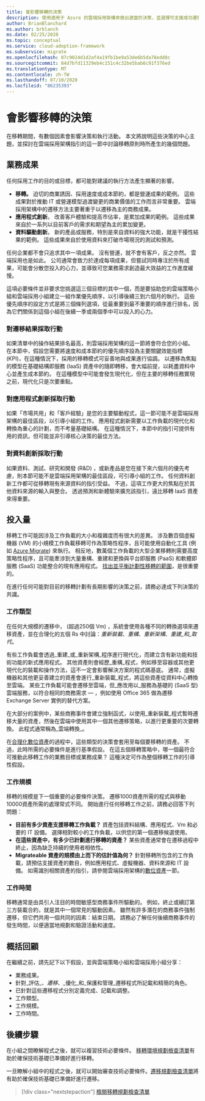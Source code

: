 ```yaml
---
title: 會影響移轉的決策
description: 使用適用于 Azure 的雲端採用架構來做出適當的決策，並選擇可支援成功遷移的執行活動。
author: BrianBlanchard
ms.author: brblanch
ms.date: 02/25/2020
ms.topic: conceptual
ms.service: cloud-adoption-framework
ms.subservice: migrate
ms.openlocfilehash: 07c9024d1d2af4a19fb1be9a53de6b5da78edd0c
ms.sourcegitcommit: 84d7bfd11329eb4c151c4c32be5bab6c91f376ed
ms.translationtype: MT
ms.contentlocale: zh-TW
ms.lasthandoff: 07/10/2020
ms.locfileid: "86235393"
---
```

<!-- cSpell:ignore migrateable -->

# <a name="decisions-that-affect-migration"></a>會影響移轉的決策

在移轉期間，有數個因素會影響決策和執行活動。 本文將說明這些決策的中心主題，並探討在雲端採用架構指引的這一節中討論移轉原則時所產生的幾個問題。

## <a name="business-outcomes"></a>業務成果

任何採用工作的目的或目標，都可能對建議的執行方法產生顯著的影響。

- **移轉。** 迫切的商業誘因、採用速度或成本節約，都是營運成果的範例。 這些成果對於推動 IT 或營運模型過渡變更的商業價值的工作而言非常重要。 雲端採用架構中的遷移方法主要著重于以遷移為主的商務成果。
- **應用程式創新**。 改善客戶體驗和提高市佔率，是累加成果的範例。 這些成果來自於一系列以目前客戶的需求和期望為主的累加變更。
- **資料驅動創新**。 新的產品或服務，特別是來自資料的強大功能，就是干擾性結果的範例。 這些成果來自於使用資料來打破市場現況的測試和預測。

任何企業都不會只追求其中一項成果。 沒有營運，就不會有客戶，反之亦然。 雲端採用也是如此。 公司通常會致力於達成每項成果，但嘗試同時專注於所有成果，可能會分散您投入的心力，並導致可您業務需求創造最大效益的工作進度緩慢。

這項必要條件並非要求您挑選這三個目標的其中一個，而是要協助您的雲端策略小組和雲端採用小組建立一組作業優先順序，以引導後續三到六個月的執行。 這些優先順序的設定方式是將三個條列選項，從最重要到最不重要的順序進行排名，因為它們關係到這個小組在後續一季或兩個季中可以投入的心力。

### <a name="act-on-migration-outcomes"></a>對遷移結果採取行動

如果清單中的操作結果排名最高，則雲端採用架構的這一節將會符合您的小組。 在本節中，假設您需要將速度和成本節約的優先順序設為主要關鍵效能指標 (KPI)，在這種情況下，採用的移轉模式可妥善地與成果進行協調。 以遷移為焦點的模型在基礎結構即服務 (IaaS) 資產中的隨即轉移，會大幅前提，以耗盡資料中心並產生成本節約。 在這種模型中可能會發生現代化，但在主要的移轉任務實現之前，現代化只是次要重點。

### <a name="act-on-application-innovations"></a>對應用程式創新採取行動

如果「市場共用」和「客戶經驗」是您的主要驅動程式，這一節可能不是雲端採用架構的最佳區段，以引導小組的工作。 應用程式創新需要以工作負載的現代化和轉換為重心的計劃，而不考量基礎結構。 在這種情況下，本節中的指引可提供有用的資訊，但可能並非引導核心決策的最佳方法。

### <a name="act-on-data-innovations"></a>對資料創新採取行動

如果資料、測試、研究和開發 (R&D) ，或新產品是您在接下來六個月的優先考慮，則本節可能不是雲端採用架構的最佳區段，可引導小組的工作。 任何資料創新工作都可從移轉現有來源資料的指引受益。 不過，這項工作更大的焦點在於其他資料來源的輸入與整合。 透過預測和新體驗來擴充該指引，遠比移轉 IaaS 資產來得重要。

## <a name="effort"></a>投入量

移轉工作可能因涉及工作負載的大小和複雜度而有很大的差異。 涉及數百個虛擬機器 (VM) 的小規模工作負載移轉可作為策略性程序，且可能使用自動化工具 (例如 [Azure Migrate](https://docs.microsoft.com/azure/migrate/migrate-services-overview)) 來執行。 相反地，數萬個工作負載的大型企業移轉則需要高度策略性程序，且可能牽涉到大量重構、重建和更換與平台即服務 (PaaS) 和軟體即服務 (SaaS) 功能整合的現有應用程式。 [找出並平衡計劃性移轉的範圍](../../../strategy/balance-the-portfolio.md)，是很重要的。

在進行任何可能對目前的移轉計劃有長期影響的決策之前，請務必達成下列決策的共識。

### <a name="effort-type"></a>工作類型

在任何大規模的遷移中， (超過250個 Vm) ，系統會使用各種不同的轉換選項來遷移資產，並在合理化的五個 Rs 中討論：_重新裝載_、_重構_、_重新架構_、_重建_和_取代_。

有些工作負載會透過_重建_或_重新架構_程序進行現代化，而建立含有新功能和技術功能的新式應用程式。 其他資產則會經歷_重構_程式，例如移至容器或其他更現代化的裝載和操作方法，這不一定會影響解決方案的程式碼基底。 通常，虛擬機器和其他更妥善建立的資產會進行_重新裝載_程式，將這些資產從資料中心轉換至雲端。 某些工作負載可能會遷移至雲端，但_應改用以_服務為基礎的 (SaaS 型) 雲端服務，以符合相同的商務需求 &mdash; ，例如使用 Office 365 做為遷移 Exchange Server 實例的替代方案。

在大部分的案例中，某些商務事件會建立強制函式，以使用_重新裝載_程式暫時遷移大量的資產，然後在雲端中使用其中一個其他遷移策略，以進行更重要的次要轉換。 此程式通常稱為_雲端轉換_。

在[合理化數位資產](../../../digital-estate/calculate.md)的過程中，這些類型的決策會套用至每個要移轉的資產。 不過，此時所需的必要條件是進行基準假設。 在這五個移轉策略中，哪一個最符合可推動此移轉工作的業務目標或業務成果？ 這種決定可作為整個移轉工作的引導性假設。

### <a name="effort-scale"></a>工作規模

移轉的規模是下一個重要的必要條件決策。 遷移1000資產所需的程式與移動10000資產所需的處理常式不同。 開始進行任何移轉工作之前，請務必回答下列問題：

- **目前有多少資產支援移轉工作負載？** 資產包括資料結構、應用程式、Vm 和必要的 IT 設備。 選擇相對較小的工作負載，以供您的第一個遷移候選使用。
- **在這些資產中，有多少已計劃進行移轉的資產？** 某些資產通常會在遷移過程中終止，因為缺乏持續的使用者相依性。
- **Migrateable 資產的規模由上而下的估計值為何？** 針對移轉所包含的工作負載，請預估支援資產的數目，例如應用程式、虛擬機器、資料來源和 IT 設備。 如需識別相關資產的指引，請參閱雲端採用架構的[數位資產](../../../digital-estate/index.md)一節。

### <a name="effort-timing"></a>工作時間

移轉通常是由具引人注目的時間敏感型商務事件所驅動的。 例如，終止或續訂第三方裝載合約，就是其中一個常見的驅動因素。 雖然有許多潛在的商務事件強制遷移，但它們共用一個共同的因素：結束日期。 請務必了解任何後續商務事件的發生時間，以便適當地規劃和驗證活動和速度。

## <a name="recap"></a>概括回顧

在繼續之前，請先記下以下假設，並與雲端策略小組和雲端採用小組分享：

- 業務成果。
- 針對_評估_、_遷移_、_優化_和_保護和管理_遷移程式所記載和精簡的角色。
- 已針對這些遷移程式分別定義完成、記載和調整。
- 工作類型。
- 工作規模。
- 工作時間。

## <a name="next-steps"></a>後續步驟

在小組之間瞭解程式之後，就可以複習技術必要條件。 [移轉環境規劃檢查清單](./planning-checklist.md)有助於確保技術基礎已準備好進行移轉。

一旦瞭解小組中的程式之後，就可以開始審查技術必要條件。[遷移規劃檢查清單](./planning-checklist.md)將有助於確保技術基礎已準備好進行遷移。

> [!div class="nextstepaction"]
> [檢閱移轉規劃檢查清單](./planning-checklist.md)
